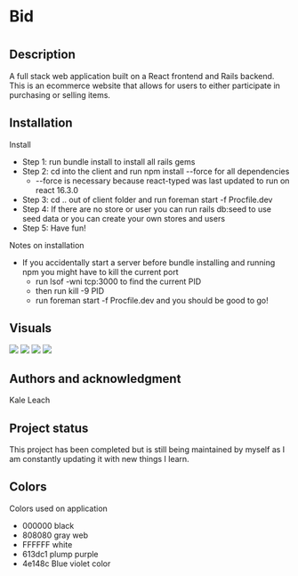 <h1>Bid<h1>

  
<h2>Description</h2>
A full stack web application built on a React frontend and Rails backend. This is an ecommerce website that allows for users to either participate in purchasing or selling items.


<h2>Installation</h2>

Install
- Step 1: run bundle install to install all rails gems
- Step 2: cd into the client and run npm install --force for all dependencies 
  - --force is necessary because react-typed was last updated to run on react 16.3.0
- Step 3: cd .. out of client folder and run foreman start -f Procfile.dev
- Step 4: If there are no store or user you can run rails db:seed to use seed data or you can create your own stores and users
- Step 5: Have fun!

Notes on installation
- If you accidentally start a server before bundle installing and running npm you might have to kill the current port
  - run lsof -wni tcp:3000 to find the current PID
  - then run  kill -9 PID
  - run foreman start -f Procfile.dev and you should be good to go!
 
<h2>Visuals</h2>
<img src = "https://media4.giphy.com/media/a9Ij6TmYi6e5nuqMtH/giphy.gif"/>
<img src ="https://media0.giphy.com/media/iQStNWvznbDjWKIWsU/giphy.gif"/>
<img src ="https://media3.giphy.com/media/obix7DOmoakRJXS7bJ/giphy.gif"/>
<img src ="https://media0.giphy.com/media/GazMw11mA5b6nDR8oN/giphy.gif"/>

<h2>Authors and acknowledgment</h2>
Kale Leach


<h2>Project status</h2>
This project has been completed but is still being maintained by myself as I am constantly updating it with new things I learn.

<h2>Colors</h2>

Colors used on application
  - 000000 black
  - 808080 gray web
  - FFFFFF white
  - 613dc1 plump purple
  - 4e148c Blue violet color




  
